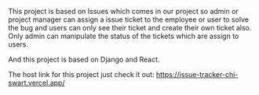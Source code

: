 This project is based on Issues which comes in our project so admin or project manager can assign a issue ticket to the employee or user to solve the bug and users can only see their ticket and create their own ticket also. Only admin can manipulate the status of the tickets which are assign to users.

And this project is based on Django and React.

The host link for this project just check it out: https://issue-tracker-chi-swart.vercel.app/
